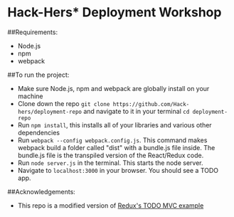 # Hack-Hers* Deployment Workshop

##Requirements:
- Node.js
- npm
- webpack

##To run the project:
- Make sure Node.js, npm and webpack are globally install on your machine
- Clone down the repo `git clone https://github.com/Hack-hers/deployment-repo` and navigate to it in your terminal `cd deployment-repo`
- Run `npm install`, this installs all of your libraries and various other dependencies
- Run `webpack --config webpack.config.js`. This command makes webpack build a folder called "dist" with a bundle.js file inside. The bundle.js file is the transpiled version of the React/Redux code.
- Run `node server.js` in the terminal. This starts the node server.
- Navigate to `localhost:3000` in your browser. You should see a TODO app.



##Acknowledgements:
- This repo is a modified version of [Redux's TODO MVC example](https://github.com/reactjs/redux/tree/master/examples/todomvc)



